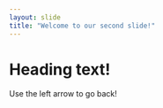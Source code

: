 ```yaml
---
layout: slide
title: "Welcome to our second slide!"
---
```

# Heading text!


Use the left arrow to go back!
